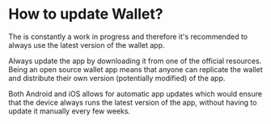 # How to update Wallet?

The is constantly a work in progress and therefore it's recommended to always use the latest version of the wallet app.

Always update the app by downloading it from one of the official resources. Being an open source wallet app means that anyone can replicate the wallet and distribute their own version (potentially modified) of the app.

Both Android and iOS allows for automatic app updates which would ensure that the device always runs the latest version of the app, without having to update it manually every few weeks.
